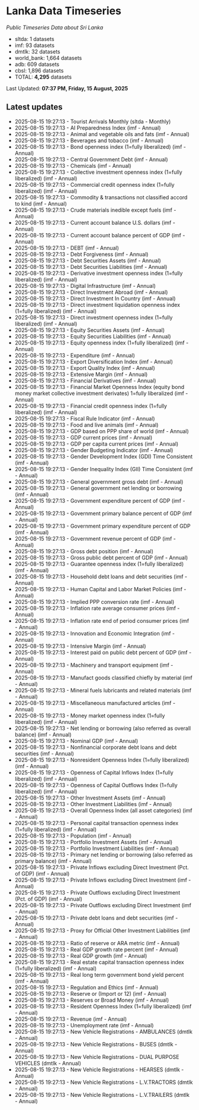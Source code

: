 # Lanka Data Timeseries
*Public Timeseries Data about Sri Lanka*

* sltda: 1 datasets
* imf: 93 datasets
* dmtlk: 32 datasets
* world_bank: 1,664 datasets
* adb: 609 datasets
* cbsl: 1,896 datasets
* TOTAL: **4,295** datasets

Last Updated: **07:37 PM, Friday, 15 August, 2025**

## Latest updates

* 2025-08-15 19:27:13 - Tourist Arrivals Monthly (sltda - Monthly)
* 2025-08-15 19:27:13 - AI Preparedness Index (imf - Annual)
* 2025-08-15 19:27:13 - Animal and vegetable oils and fats (imf - Annual)
* 2025-08-15 19:27:13 - Beverages and tobacco (imf - Annual)
* 2025-08-15 19:27:13 - Bond openness index (1=fully liberalized) (imf - Annual)
* 2025-08-15 19:27:13 - Central Government Debt (imf - Annual)
* 2025-08-15 19:27:13 - Chemicals (imf - Annual)
* 2025-08-15 19:27:13 - Collective investment openness index (1=fully liberalized) (imf - Annual)
* 2025-08-15 19:27:13 - Commercial credit openness index (1=fully liberalized) (imf - Annual)
* 2025-08-15 19:27:13 - Commodity & transactions not classified accord to kind (imf - Annual)
* 2025-08-15 19:27:13 - Crude materials inedible except fuels (imf - Annual)
* 2025-08-15 19:27:13 - Current account balance U.S. dollars (imf - Annual)
* 2025-08-15 19:27:13 - Current account balance percent of GDP (imf - Annual)
* 2025-08-15 19:27:13 - DEBT (imf - Annual)
* 2025-08-15 19:27:13 - Debt Forgiveness (imf - Annual)
* 2025-08-15 19:27:13 - Debt Securities Assets (imf - Annual)
* 2025-08-15 19:27:13 - Debt Securities Liabilities (imf - Annual)
* 2025-08-15 19:27:13 - Derivative investment openness index (1=fully liberalized) (imf - Annual)
* 2025-08-15 19:27:13 - Digital Infrastructure (imf - Annual)
* 2025-08-15 19:27:13 - Direct Investment Abroad (imf - Annual)
* 2025-08-15 19:27:13 - Direct Investment In Country (imf - Annual)
* 2025-08-15 19:27:13 - Direct investment liquidation openness index (1=fully liberalized) (imf - Annual)
* 2025-08-15 19:27:13 - Direct investment openness index (1=fully liberalized) (imf - Annual)
* 2025-08-15 19:27:13 - Equity Securities Assets (imf - Annual)
* 2025-08-15 19:27:13 - Equity Securities Liabilities (imf - Annual)
* 2025-08-15 19:27:13 - Equity openness index (1=fully liberalized) (imf - Annual)
* 2025-08-15 19:27:13 - Expenditure (imf - Annual)
* 2025-08-15 19:27:13 - Export Diversification Index (imf - Annual)
* 2025-08-15 19:27:13 - Export Quality Index (imf - Annual)
* 2025-08-15 19:27:13 - Extensive Margin (imf - Annual)
* 2025-08-15 19:27:13 - Financial Derivatives (imf - Annual)
* 2025-08-15 19:27:13 - Financial Market Openness Index (equity bond money market collective investment derivates) 1=fully liberalized (imf - Annual)
* 2025-08-15 19:27:13 - Financial credit openness index (1=fully liberalized) (imf - Annual)
* 2025-08-15 19:27:13 - Fiscal Rule Indicator (imf - Annual)
* 2025-08-15 19:27:13 - Food and live animals (imf - Annual)
* 2025-08-15 19:27:13 - GDP based on PPP share of world (imf - Annual)
* 2025-08-15 19:27:13 - GDP current prices (imf - Annual)
* 2025-08-15 19:27:13 - GDP per capita current prices (imf - Annual)
* 2025-08-15 19:27:13 - Gender Budgeting Indicator (imf - Annual)
* 2025-08-15 19:27:13 - Gender Development Index (GDI) Time Consistent (imf - Annual)
* 2025-08-15 19:27:13 - Gender Inequality Index (GII) Time Consistent (imf - Annual)
* 2025-08-15 19:27:13 - General government gross debt (imf - Annual)
* 2025-08-15 19:27:13 - General government net lending or borrowing (imf - Annual)
* 2025-08-15 19:27:13 - Government expenditure percent of GDP (imf - Annual)
* 2025-08-15 19:27:13 - Government primary balance percent of GDP (imf - Annual)
* 2025-08-15 19:27:13 - Government primary expenditure percent of GDP (imf - Annual)
* 2025-08-15 19:27:13 - Government revenue percent of GDP (imf - Annual)
* 2025-08-15 19:27:13 - Gross debt position (imf - Annual)
* 2025-08-15 19:27:13 - Gross public debt percent of GDP (imf - Annual)
* 2025-08-15 19:27:13 - Guarantee openness index (1=fully liberalized) (imf - Annual)
* 2025-08-15 19:27:13 - Household debt loans and debt securities (imf - Annual)
* 2025-08-15 19:27:13 - Human Capital and Labor Market Policies (imf - Annual)
* 2025-08-15 19:27:13 - Implied PPP conversion rate (imf - Annual)
* 2025-08-15 19:27:13 - Inflation rate average consumer prices (imf - Annual)
* 2025-08-15 19:27:13 - Inflation rate end of period consumer prices (imf - Annual)
* 2025-08-15 19:27:13 - Innovation and Economic Integration (imf - Annual)
* 2025-08-15 19:27:13 - Intensive Margin (imf - Annual)
* 2025-08-15 19:27:13 - Interest paid on public debt percent of GDP (imf - Annual)
* 2025-08-15 19:27:13 - Machinery and transport equipment (imf - Annual)
* 2025-08-15 19:27:13 - Manufact goods classified chiefly by material (imf - Annual)
* 2025-08-15 19:27:13 - Mineral fuels lubricants and related materials (imf - Annual)
* 2025-08-15 19:27:13 - Miscellaneous manufactured articles (imf - Annual)
* 2025-08-15 19:27:13 - Money market openness index (1=fully liberalized) (imf - Annual)
* 2025-08-15 19:27:13 - Net lending or borrowing (also referred as overall balance) (imf - Annual)
* 2025-08-15 19:27:13 - Nominal GDP (imf - Annual)
* 2025-08-15 19:27:13 - Nonfinancial corporate debt loans and debt securities (imf - Annual)
* 2025-08-15 19:27:13 - Nonresident Openness Index (1=fully liberalized) (imf - Annual)
* 2025-08-15 19:27:13 - Openness of Capital Inflows Index (1=fully liberalized) (imf - Annual)
* 2025-08-15 19:27:13 - Openness of Capital Outflows Index (1=fully liberalized) (imf - Annual)
* 2025-08-15 19:27:13 - Other Investment Assets (imf - Annual)
* 2025-08-15 19:27:13 - Other Investment Liabilities (imf - Annual)
* 2025-08-15 19:27:13 - Overall Openness Index (all asset categories) (imf - Annual)
* 2025-08-15 19:27:13 - Personal capital transaction openness index (1=fully liberalized) (imf - Annual)
* 2025-08-15 19:27:13 - Population (imf - Annual)
* 2025-08-15 19:27:13 - Portfolio Investment Assets (imf - Annual)
* 2025-08-15 19:27:13 - Portfolio Investment Liabilities (imf - Annual)
* 2025-08-15 19:27:13 - Primary net lending or borrowing (also referred as primary balance) (imf - Annual)
* 2025-08-15 19:27:13 - Private Inflows excluding Direct Investment (Pct. of GDP) (imf - Annual)
* 2025-08-15 19:27:13 - Private Inflows excluding Direct Investment (imf - Annual)
* 2025-08-15 19:27:13 - Private Outflows excluding Direct Investment (Pct. of GDP) (imf - Annual)
* 2025-08-15 19:27:13 - Private Outflows excluding Direct Investment (imf - Annual)
* 2025-08-15 19:27:13 - Private debt loans and debt securities (imf - Annual)
* 2025-08-15 19:27:13 - Proxy for Official Other Investment Liabilities (imf - Annual)
* 2025-08-15 19:27:13 - Ratio of reserve or ARA metric (imf - Annual)
* 2025-08-15 19:27:13 - Real GDP growth rate percent (imf - Annual)
* 2025-08-15 19:27:13 - Real GDP growth (imf - Annual)
* 2025-08-15 19:27:13 - Real estate capital transaction openness index (1=fully liberalized) (imf - Annual)
* 2025-08-15 19:27:13 - Real long term government bond yield percent (imf - Annual)
* 2025-08-15 19:27:13 - Regulation and Ethics (imf - Annual)
* 2025-08-15 19:27:13 - Reserve or (Import or 12) (imf - Annual)
* 2025-08-15 19:27:13 - Reserves or Broad Money (imf - Annual)
* 2025-08-15 19:27:13 - Resident Openness Index (1=fully liberalized) (imf - Annual)
* 2025-08-15 19:27:13 - Revenue (imf - Annual)
* 2025-08-15 19:27:13 - Unemployment rate (imf - Annual)
* 2025-08-15 19:27:13 - New Vehicle Registrations - AMBULANCES (dmtlk - Annual)
* 2025-08-15 19:27:13 - New Vehicle Registrations - BUSES (dmtlk - Annual)
* 2025-08-15 19:27:13 - New Vehicle Registrations - DUAL PURPOSE VEHICLES (dmtlk - Annual)
* 2025-08-15 19:27:13 - New Vehicle Registrations - HEARSES (dmtlk - Annual)
* 2025-08-15 19:27:13 - New Vehicle Registrations - L.V.TRACTORS (dmtlk - Annual)
* 2025-08-15 19:27:13 - New Vehicle Registrations - L.V.TRAILERS (dmtlk - Annual)